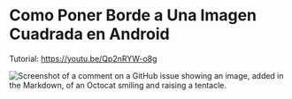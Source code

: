 # Como Poner Borde a Una Imagen Cuadrada en Android
Tutorial: https://youtu.be/Qp2nRYW-o8g 

![Screenshot of a comment on a GitHub issue showing an image, added in the Markdown, of an Octocat smiling and raising a tentacle.](https://myoctocat.com/assets/images/base-octocat.svg)
